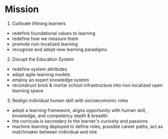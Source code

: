 # Mission

1. Cultivate lifelong learners

- redefine foundational values to learning
- redefine how we measure them
- promote non-localized learning
- recognize and adopt new learning paradigms

2. Disrupt the Education System

- redefine system attributes
- adopt agile learning models
- employ an expert knowledge system
- reconstruct brick & mortar school infrastructure into non-localized open
  learning space

3. Realign individual human skill with socioeconomic roles

- adopt a learning framework, aligns opportunity with human skill, knowledge,
  and competency depth & breadth
- the curricula is secondary to the learner's curiosity and passions
- machine learning deployed to define roles, possible career paths, act as
  matchmaker between individual and role

